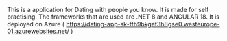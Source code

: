 This is a application for Dating with people you know. It is made for self practising. The frameworks that are used are .NET 8 and ANGULAR 18. It is deployed on Azure ( https://dating-app-sk-ffh9bkgaf3h8gse0.westeurope-01.azurewebsites.net/ )
